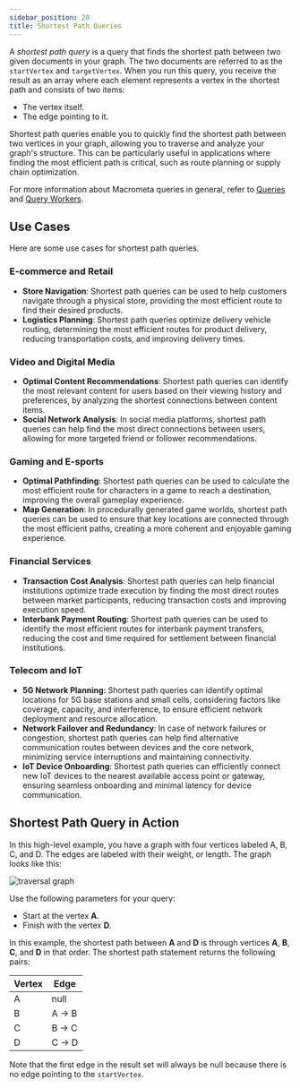 ```yaml
---
sidebar_position: 20
title: Shortest Path Queries
---
```


A _shortest path query_ is a query that finds the shortest path between two given documents in your graph. The two documents are referred to as the `startVertex` and `targetVertex`. When you run this query, you receive the result as an array where each element represents a vertex in the shortest path and consists of two items:

- The vertex itself.
- The edge pointing to it.

Shortest path queries enable you to quickly find the shortest path between two vertices in your graph, allowing you to traverse and analyze your graph's structure. This can be particularly useful in applications where finding the most efficient path is critical, such as route planning or supply chain optimization.

For more information about Macrometa queries in general, refer to [Queries](../../../queries/) and [Query Workers](../../../queryworkers/).

## Use Cases

Here are some use cases for shortest path queries.

### E-commerce and Retail

- **Store Navigation**: Shortest path queries can be used to help customers navigate through a physical store, providing the most efficient route to find their desired products.
- **Logistics Planning**: Shortest path queries optimize delivery vehicle routing, determining the most efficient routes for product delivery, reducing transportation costs, and improving delivery times.

### Video and Digital Media

- **Optimal Content Recommendations**: Shortest path queries can identify the most relevant content for users based on their viewing history and preferences, by analyzing the shortest connections between content items.
- **Social Network Analysis**: In social media platforms, shortest path queries can help find the most direct connections between users, allowing for more targeted friend or follower recommendations.

### Gaming and E-sports

- **Optimal Pathfinding**: Shortest path queries can be used to calculate the most efficient route for characters in a game to reach a destination, improving the overall gameplay experience.
- **Map Generation**: In procedurally generated game worlds, shortest path queries can be used to ensure that key locations are connected through the most efficient paths, creating a more coherent and enjoyable gaming experience.

### Financial Services

- **Transaction Cost Analysis**: Shortest path queries can help financial institutions optimize trade execution by finding the most direct routes between market participants, reducing transaction costs and improving execution speed.
- **Interbank Payment Routing**: Shortest path queries can be used to identify the most efficient routes for interbank payment transfers, reducing the cost and time required for settlement between financial institutions.

### Telecom and IoT

- **5G Network Planning**: Shortest path queries can identify optimal locations for 5G base stations and small cells, considering factors like coverage, capacity, and interference, to ensure efficient network deployment and resource allocation.
- **Network Failover and Redundancy**: In case of network failures or congestion, shortest path queries can help find alternative communication routes between devices and the core network, minimizing service interruptions and maintaining connectivity.
- **IoT Device Onboarding**: Shortest path queries can efficiently connect new IoT devices to the nearest available access point or gateway, ensuring seamless onboarding and minimal latency for device communication.

## Shortest Path Query in Action

In this high-level example, you have a graph with four vertices labeled A, B, C, and D. The edges are labeled with their weight, or length. The graph looks like this:

![traversal graph](/img/graphs/traversal_graph.png)

Use the following parameters for your query:

- Start at the vertex **A**.
- Finish with the vertex **D**.

In this example, the shortest path between **A** and **D** is through vertices **A**, **B**, **C**, and **D** in that order. The shortest path statement returns the following pairs:

| Vertex | Edge  |
|--------|-------|
|    A   | null  |
|    B   | A → B |
|    C   | B → C |
|    D   | C → D |

Note that the first edge in the result set will always be null because there is no edge pointing to the `startVertex`.
